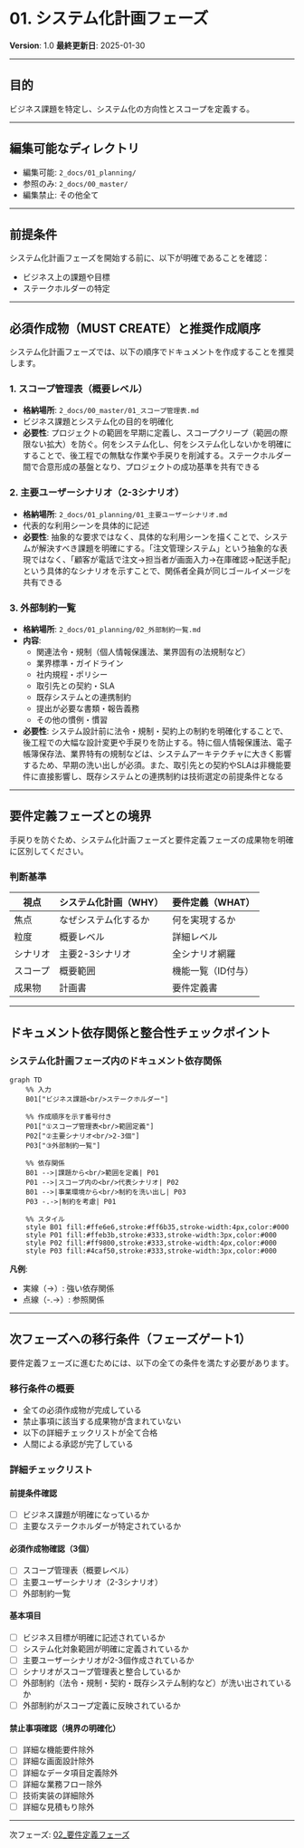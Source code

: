 # 01. システム化計画フェーズ

**Version**: 1.0
**最終更新日**: 2025-01-30

---

## 目的

ビジネス課題を特定し、システム化の方向性とスコープを定義する。

---

## 編集可能なディレクトリ

- 編集可能: `2_docs/01_planning/`
- 参照のみ: `2_docs/00_master/`
- 編集禁止: その他全て

---

## 前提条件

システム化計画フェーズを開始する前に、以下が明確であることを確認：
- ビジネス上の課題や目標
- ステークホルダーの特定

---

## 必須作成物（MUST CREATE）と推奨作成順序

システム化計画フェーズでは、以下の順序でドキュメントを作成することを推奨します。

### 1. スコープ管理表（概要レベル）
- **格納場所**: `2_docs/00_master/01_スコープ管理表.md`
- ビジネス課題とシステム化の目的を明確化
- **必要性**: プロジェクトの範囲を早期に定義し、スコープクリープ（範囲の際限ない拡大）を防ぐ。何をシステム化し、何をシステム化しないかを明確にすることで、後工程での無駄な作業や手戻りを削減する。ステークホルダー間で合意形成の基盤となり、プロジェクトの成功基準を共有できる

### 2. 主要ユーザーシナリオ（2-3シナリオ）
- **格納場所**: `2_docs/01_planning/01_主要ユーザーシナリオ.md`
- 代表的な利用シーンを具体的に記述
- **必要性**: 抽象的な要求ではなく、具体的な利用シーンを描くことで、システムが解決すべき課題を明確にする。「注文管理システム」という抽象的な表現ではなく、「顧客が電話で注文→担当者が画面入力→在庫確認→配送手配」という具体的なシナリオを示すことで、関係者全員が同じゴールイメージを共有できる

### 3. 外部制約一覧
- **格納場所**: `2_docs/01_planning/02_外部制約一覧.md`
- **内容**:
  - 関連法令・規制（個人情報保護法、業界固有の法規制など）
  - 業界標準・ガイドライン
  - 社内規程・ポリシー
  - 取引先との契約・SLA
  - 既存システムとの連携制約
  - 提出が必要な書類・報告義務
  - その他の慣例・慣習
- **必要性**: システム設計前に法令・規制・契約上の制約を明確化することで、後工程での大幅な設計変更や手戻りを防止する。特に個人情報保護法、電子帳簿保存法、業界特有の規制などは、システムアーキテクチャに大きく影響するため、早期の洗い出しが必須。また、取引先との契約やSLAは非機能要件に直接影響し、既存システムとの連携制約は技術選定の前提条件となる

---

## 要件定義フェーズとの境界

手戻りを防ぐため、システム化計画フェーズと要件定義フェーズの成果物を明確に区別してください。

### 判断基準

| 視点 | システム化計画（WHY） | 要件定義（WHAT） |
|-----|---------|---------|
| 焦点 | なぜシステム化するか | 何を実現するか |
| 粒度 | 概要レベル | 詳細レベル |
| シナリオ | 主要2-3シナリオ | 全シナリオ網羅 |
| スコープ | 概要範囲 | 機能一覧（ID付与） |
| 成果物 | 計画書 | 要件定義書 |

---

## ドキュメント依存関係と整合性チェックポイント

### システム化計画フェーズ内のドキュメント依存関係

```mermaid
graph TD
    %% 入力
    B01["ビジネス課題<br/>ステークホルダー"]

    %% 作成順序を示す番号付き
    P01["①スコープ管理表<br/>範囲定義"]
    P02["②主要シナリオ<br/>2-3個"]
    P03["③外部制約一覧"]

    %% 依存関係
    B01 -->|課題から<br/>範囲を定義| P01
    P01 -->|スコープ内の<br/>代表シナリオ| P02
    B01 -->|事業環境から<br/>制約を洗い出し| P03
    P03 -.->|制約を考慮| P01

    %% スタイル
    style B01 fill:#ffe6e6,stroke:#ff6b35,stroke-width:4px,color:#000
    style P01 fill:#ffeb3b,stroke:#333,stroke-width:3px,color:#000
    style P02 fill:#ff9800,stroke:#333,stroke-width:4px,color:#000
    style P03 fill:#4caf50,stroke:#333,stroke-width:3px,color:#000
```

**凡例**:
- 実線（→）: 強い依存関係
- 点線（-.->）: 参照関係

---

## 次フェーズへの移行条件（フェーズゲート1）

要件定義フェーズに進むためには、以下の全ての条件を満たす必要があります。

### 移行条件の概要
- 全ての必須作成物が完成している
- 禁止事項に該当する成果物が含まれていない
- 以下の詳細チェックリストが全て合格
- 人間による承認が完了している

### 詳細チェックリスト

#### 前提条件確認
- [ ] ビジネス課題が明確になっているか
- [ ] 主要なステークホルダーが特定されているか

#### 必須作成物確認（3個）
- [ ] スコープ管理表（概要レベル）
- [ ] 主要ユーザーシナリオ（2-3シナリオ）
- [ ] 外部制約一覧

#### 基本項目
- [ ] ビジネス目標が明確に記述されているか
- [ ] システム化対象範囲が明確に定義されているか
- [ ] 主要ユーザーシナリオが2-3個作成されているか
- [ ] シナリオがスコープ管理表と整合しているか
- [ ] 外部制約（法令・規制・契約・既存システム制約など）が洗い出されているか
- [ ] 外部制約がスコープ定義に反映されているか

#### 禁止事項確認（境界の明確化）
- [ ] 詳細な機能要件除外
- [ ] 詳細な画面設計除外
- [ ] 詳細なデータ項目定義除外
- [ ] 詳細な業務フロー除外
- [ ] 技術実装の詳細除外
- [ ] 詳細な見積もり除外

---

次フェーズ: [02_要件定義フェーズ](./02_要件定義フェーズ.md)
